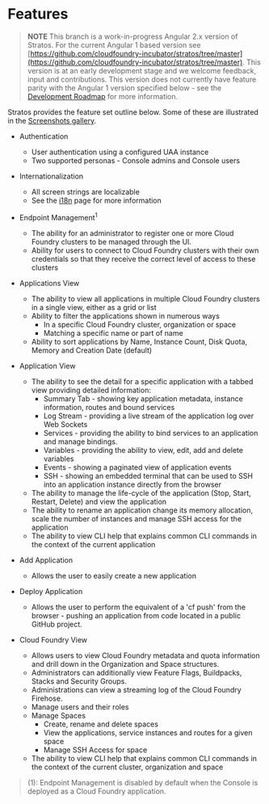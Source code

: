 # Features

> **NOTE** This branch is a work-in-progress Angular 2.x version of Stratos. For the current Angular 1 based version see [https://github.com/cloudfoundry-incubator/stratos/tree/master](https://github.com/cloudfoundry-incubator/stratos/tree/master). This version is at an early development stage and we welcome feedback, input and contributions. This version does not currently have feature parity with the Angular 1 version specified below - see the [Development Roadmap](docs/roadmap.md) for more information.

Stratos provides the feature set outline below. Some of these are illustrated in the [Screenshots gallery](images/screenshots/README.md).

* Authentication
   * User authentication using a configured UAA instance
   * Two supported personas - Console admins and Console users

* Internationalization
   * All screen strings are localizable
   * See the [i18n](i18n.md) page for more information

* Endpoint Management<sup>1</sup>
   * The ability for an administrator to register one or more Cloud Foundry clusters to be managed through the UI.
   * Ability for users to connect to Cloud Foundry clusters with their own credentials so that they receive the correct level of access to these clusters

 * Applications View
    * The ability to view all applications in multiple Cloud Foundry clusters in a single view, either as a grid or list
    * Ability to filter the applications shown in numerous ways
       * In a specific Cloud Foundry cluster, organization or space
       * Matching a specific name or part of name
    * Ability to sort applications by Name, Instance Count, Disk Quota, Memory and Creation Date (default)

  * Application View
     * The ability to see the detail for a specific application with a tabbed view providing detailed information:
        *  Summary Tab - showing key application metadata, instance information, routes and bound services
        * Log Stream - providing a live stream of the application log over Web Sockets
        * Services - providing the ability to bind services to an application and manage bindings.
        * Variables - providing the ability to view, edit, add and delete variables
        * Events - showing a paginated view of application events
        * SSH - showing an embedded terminal that can be used to SSH into an application instance directly from the browser
      * The ability to manage the life-cycle of the application (Stop, Start, Restart, Delete) and view the application
      * The ability to rename an application change its memory allocation, scale the number of instances and manage SSH access for the application
      * The ability to view CLI help that explains common CLI commands in the context of the current application
  * Add Application
    * Allows the user to easily create a new application
  * Deploy Application
    * Allows the user to perform the equivalent of a 'cf push' from the browser - pushing an application from code located in a public GitHub project.
* Cloud Foundry View
    * Allows users to view Cloud Foundry metadata and quota information and drill down in the Organization and Space structures.
    * Administrators can additionally view Feature Flags, Buildpacks, Stacks and Security Groups.
    * Administrations can view a streaming log of the Cloud Foundry Firehose.
    * Manage users and their roles
    * Manage Spaces
       * Create, rename and delete spaces
       * View the applications, service instances and routes for a given space
       * Manage SSH Access for space
    * The ability to view CLI help that explains common CLI commands in the context of the current cluster, organization and space


  
> (1): Endpoint Management is disabled by default when the Console is deployed as a Cloud Foundry application.